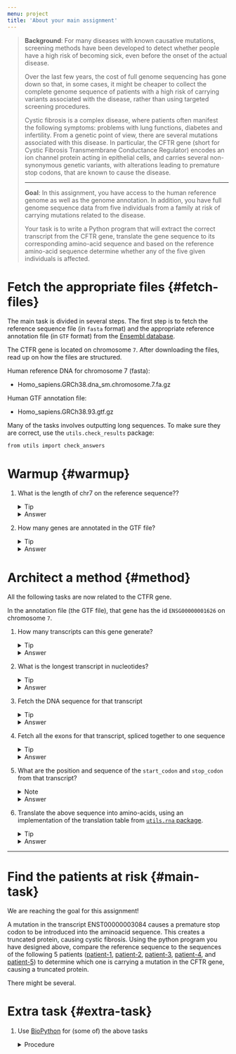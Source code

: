 ```yaml
---
menu: project
title: 'About your main assignment'
---
```


<blockquote class="task">

<p data-mark="Background"><b>Background</b>: For many diseases with
known causative mutations, screening methods have been developed to
detect whether people have a high risk of becoming sick, even before
the onset of the actual disease.</p>

<p> Over the last few years, the cost of full genome sequencing has
gone down so that, in some cases, it might be cheaper to collect the
complete genome sequence of patients with a high risk of carrying
variants associated with the disease, rather than using targeted
screening procedures.</p>

<p> Cystic fibrosis is a complex disease, where patients often
manifest the following symptoms: problems with lung functions,
diabetes and infertility. From a genetic point of view, there are
several mutations associated with this disease. In particular, the
CFTR gene (short for Cystic Fibrosis Transmembrane Conductance
Regulator) encodes an ion channel protein acting in epithelial cells,
and carries several non-synonymous genetic variants, with alterations
leading to premature stop codons, that are known to cause the
disease.</p>

<hr/>

<p data-mark="Goal"><b>Goal</b>: In this assignment, you have access
to the human reference genome as well as the genome annotation. In
addition, you have full genome sequence data from five individuals
from a family at risk of carrying mutations related to the
disease.</p>

<p> Your task is to write a Python program that will extract the correct transcript from the CFTR gene, translate the gene sequence to its corresponding amino-acid sequence and based on the reference amino-acid sequence determine whether any of the five given individuals is affected.</p>

</blockquote>

# Fetch the appropriate files {#fetch-files}

The main task is divided in several steps. The first step is to fetch
the reference sequence file (in `fasta` format) and the appropriate reference annotation file (in `GTF` format) from the [Ensembl database](http://www.ensembl.org/info/data/ftp/index.html).

The CTFR gene is located on chromosome `7`. After downloading the files, read up on how the files are structured.

Human reference DNA for chromosome 7 (fasta):
- Homo_sapiens.GRCh38.dna_sm.chromosome.7.fa.gz

Human GTF annotation file:
- Homo_sapiens.GRCh38.93.gtf.gz

Many of the tasks involves outputting long sequences. To make sure they are correct, use the <code>utils.check_results</code> package:
<pre class="highlight"><code>from utils import check_answers</code></pre>

# Warmup {#warmup}

1. What is the length of chr7 on the reference sequence??

   <details>
   <summary>Tip</summary>
   <section>
   <p>Open the reference fasta file and read it line by line.</p>
   <p>Ignore the first line and, in a loop, get the length of each line (from which you remove the trailing newline character).</p>
   <p>Sum up all the lengths you found.</p>
   </section>
   </details>
   <details>
   <summary>Answer</summary>
   <section>
   <p>Chromosome 7 has 159.345.973 base pairs.</p>
   </section>
   </details>


2. How many genes are annotated in the GTF file?

   <details>
   <summary>Tip</summary>
   <section>
   <p>You need to understand the structure of a GTF-formatted file.</p>
   <p>The GTF format uses several tab-delimited fields, for which we give you a <a href="https://github.com/NBISweden/PythonCourse/blob/ht18/assignment/data/gtf-format.md">short a description</a>.</p>
   <p>Alternatively, you can <a href="https://en.wikipedia.org/wiki/Gene_transfer_format">search online</a>.</p>
   <p>Then, only count entries of type gene</p>
   </section>
   </details>
   <details>
   <summary>Answer</summary>
   <section>
   <p>There are 58.395 genes annotated in the GTF file</p>
   </section>
   </details>


# Architect a method {#method}

All the following tasks are now related to the CTFR gene.

In the annotation file (the GTF file), that gene has the
id `ENSG00000001626` on chromosome `7`.


1. How many transcripts can this gene generate?

   <details>
   <summary>Tip</summary>
   <section>
   <p>Again, think about the structure of the GTF file</p>
   </section>
   </details>
   <details>
   <summary>Answer</summary>
   <section>This gene can produce 11 different transcripts</section>
   </details>

2. What is the longest transcript in nucleotides?

   <details>
   <summary>Tip</summary>
   <section>
   <p>Use start and stop positions for each transcript of the gene</p>
   </section>
   </details>
   <details>
   <summary>Answer</summary>
   <section>
   <p>The transcript with id ENST00000003084 is the longest among 11 other transcripts, and spans 188.703 bases</p>
   </section>
   </details>

3. Fetch the DNA sequence for that transcript

   <details>
   <summary>Tip</summary>
   <section>
   <p>Similarly to step 1 from the Warmup, open the reference file.</p>
   <p>Ignore the first line and, in a loop, append each line to a list.</p>
   <p>Remember to strip the trailing newline character.</p>
   <p>Outside the loop, use the <code>join</code> function to concatenate the lines from the list.</p>
   <p><b>Avoid concatenation</b> <i>inside</i> the loop, as it is slow and wasting memory</p>
   <p>Use the start and stop positions extracted from the transcript, but think about where the index starts from</p>
   </section>
   </details>
   <details>
   <summary>Answer</summary>
   <section>
   <p>Write your results to file and compare with <code>check_answers.ex3(resultsFile)</code> </p>
   <p>The entire sequence can be found <a href="https://github.com/NBISweden/PythonCourse/blob/ht18/assignment/results/transcript.ncbi.fasta">here</a></p>
   </section>
   </details>

4. Fetch all the exons for that transcript, spliced together to one sequence

   <details>
   <summary>Tip</summary>
   <section>
   <p>First you need to save the start and stop positions of all exons of that transcript.</p>
   </section>
   </details>
   <details>
   <summary>Answer</summary>
   <section>
   <p>Write your results to file and compare with <code>check_answers.ex4(resultsFile)</code> </p>
   <p>The correct sequence can be found <a href="https://github.com/NBISweden/PythonCourse/blob/ht18/assignment/results/mrna.ncbi.fasta">here</a></p>
   </section>
   </details>

5. What are the position and sequence of the `start_codon` and `stop_codon` from that transcript?

   <details>
   <summary>Note</summary>
   <section>
   <p>Check that the <code>start_codon</code> is <code>ATG</code>, and that the <code>stop_codon</code> corresponds to a proper stop codon</p>
   <p>Make your program print a warning message in case the transcript does not begin with a start-codon and end with a stop-codon</p>
   </section>
   </details>
   <details>
   <summary>Answer</summary>
   <section>
   <p>Position of start codon is 117.480.095</p>
   <p>Position of stop codon is 117.667.106</p>
   </section>
   </details>

6. Translate the above sequence into amino-acids, using an implementation of the translation table from <a href="https://github.com/NBISweden/PythonCourse/tree/ht18/assignment"><code>utils.rna</code> package</a>.

   <details>
   <summary>Tip</summary>
   <section>
   <p>Use start codon position to start translating from</p>
   <p></p>
   </section>
   </details>
   <details>
   <summary>Answer</summary>
   <section>
   <p>Write your results to file and compare with <code>check_answers.ex6(resultsFile)</code> </p>
   <p>The correct sequence can be found <a href="https://github.com/NBISweden/PythonCourse/blob/ht18/assignment/results/protein.ncbi.fasta">here</a></p>
   </section>
   </details>


<hr />

# Find the patients at risk {#main-task}

We are reaching the goal for this assignment!

A mutation in the transcript ENST00000003084 causes a premature stop codon to be introduced into the aminoacid sequence. This creates a truncated protein, causing cystic fibrosis.
Using the python program you have designed above, compare the reference sequence to the sequences of the following 5 patients
([patient-1](https://github.com/NBISweden/PythonCourse/raw/ht18/assignment/data/Patient1.fa.gz),
[patient-2](https://github.com/NBISweden/PythonCourse/raw/ht18/assignment/data/Patient2.fa.gz),
[patient-3](https://github.com/NBISweden/PythonCourse/raw/ht18/assignment/data/Patient3.fa.gz),
[patient-4](https://github.com/NBISweden/PythonCourse/raw/ht18/assignment/data/Patient4.fa.gz),
and
[patient-5](https://github.com/NBISweden/PythonCourse/raw/ht18/assignment/data/Patient5.fa.gz))
to determine which one is carrying a mutation in the CFTR gene, causing a truncated protein.

There might be several.

# Extra task {#extra-task}

1. Use [BioPython](http://biopython.org/wiki/Documentation) for (some of) the above tasks

   <details>
   <summary>Procedure</summary>
   <section>
   <p>Start by <a href="http://biopython.org/DIST/docs/tutorial/Tutorial.html#htoc11">parsing a fasta file with BioPython</a>.</p>
   <p>and the <a href="http://biopython.org/DIST/docs/tutorial/Tutorial.html#htoc25">translation step</a> using the built-in <a href="http://biopython.org/DIST/docs/tutorial/Tutorial.html#htoc26">translation tables</a>.</p>
   </section>
   </details>
